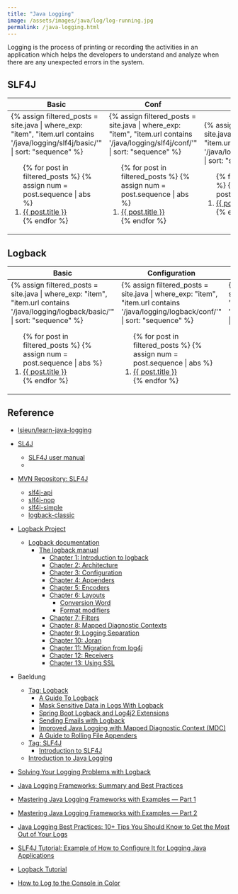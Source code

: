 ```yaml
---
title: "Java Logging"
image: /assets/images/java/log/log-running.jpg
permalink: /java-logging.html
---
```


Logging is the process of printing or recording the activities in an application
which helps the developers to understand and analyze when there are any unexpected errors in the system.

## SLF4J

<table>
    <thead>
    <tr>
        <th>Basic</th>
        <th>Conf</th>
        <th>Advanced</th>
    </tr>
    </thead>
    <tbody>
    <tr>
        <td>
{%
assign filtered_posts = site.java |
where_exp: "item", "item.url contains '/java/logging/slf4j/basic/'" |
sort: "sequence"
%}
<ol>
    {% for post in filtered_posts %}
    {% assign num = post.sequence | abs %}
    <li>
        <a href="{{ post.url }}">{{ post.title }}</a>
    </li>
    {% endfor %}
</ol>
        </td>
        <td>
{%
assign filtered_posts = site.java |
where_exp: "item", "item.url contains '/java/logging/slf4j/conf/'" |
sort: "sequence"
%}
<ol>
    {% for post in filtered_posts %}
    {% assign num = post.sequence | abs %}
    <li>
        <a href="{{ post.url }}">{{ post.title }}</a>
    </li>
    {% endfor %}
</ol>
        </td>
        <td>
{%
assign filtered_posts = site.java |
where_exp: "item", "item.url contains '/java/logging/slf4j/advanced/'" |
sort: "sequence"
%}
<ol>
    {% for post in filtered_posts %}
    {% assign num = post.sequence | abs %}
    <li>
        <a href="{{ post.url }}">{{ post.title }}</a>
    </li>
    {% endfor %}
</ol>
        </td>
    </tr>
    </tbody>
</table>


## Logback

<table>
    <thead>
    <tr>
        <th>Basic</th>
        <th>Configuration</th>
        <th>Extra</th>
    </tr>
    </thead>
    <tbody>
    <tr>
        <td>
{%
assign filtered_posts = site.java |
where_exp: "item", "item.url contains '/java/logging/logback/basic/'" |
sort: "sequence"
%}
<ol>
    {% for post in filtered_posts %}
    {% assign num = post.sequence | abs %}
    <li>
        <a href="{{ post.url }}">{{ post.title }}</a>
    </li>
    {% endfor %}
</ol>
        </td>
        <td>
{%
assign filtered_posts = site.java |
where_exp: "item", "item.url contains '/java/logging/logback/conf/'" |
sort: "sequence"
%}
<ol>
    {% for post in filtered_posts %}
    {% assign num = post.sequence | abs %}
    <li>
        <a href="{{ post.url }}">{{ post.title }}</a>
    </li>
    {% endfor %}
</ol>
        </td>
        <td>
{%
assign filtered_posts = site.java |
where_exp: "item", "item.url contains '/java/logging/logback/extra/'" |
sort: "sequence"
%}
<ol>
    {% for post in filtered_posts %}
    {% assign num = post.sequence | abs %}
    <li>
        <a href="{{ post.url }}">{{ post.title }}</a>
    </li>
    {% endfor %}
</ol>
        </td>
    </tr>
    </tbody>
</table>

## Reference

- [lsieun/learn-java-logging](https://github.com/lsieun/learn-java-logging)

- [SL4J](https://www.slf4j.org/index.html)
    - [SLF4J user manual](https://www.slf4j.org/manual.html)
    - []()

- [MVN Repository: SLF4J](https://mvnrepository.com/artifact/org.slf4j)
    - [slf4j-api](https://mvnrepository.com/artifact/org.slf4j/slf4j-api)
    - [slf4j-nop](https://mvnrepository.com/artifact/org.slf4j/slf4j-nop)
    - [slf4j-simple](https://mvnrepository.com/artifact/org.slf4j/slf4j-simple)
    - [logback-classic][mvn-repo-logback-classic-url]

- [Logback Project](https://logback.qos.ch/)
    - [Logback documentation](https://logback.qos.ch/documentation.html)
        - [The logback manual](https://logback.qos.ch/manual/index.html)
            - [Chapter 1: Introduction to logback](https://logback.qos.ch/manual/introduction.html)
            - [Chapter 2: Architecture](https://logback.qos.ch/manual/architecture.html)
            - [Chapter 3: Configuration](https://logback.qos.ch/manual/configuration.html)
            - [Chapter 4: Appenders](https://logback.qos.ch/manual/appenders.html)
            - [Chapter 5: Encoders](https://logback.qos.ch/manual/encoders.html)
            - [Chapter 6: Layouts](https://logback.qos.ch/manual/layouts.html)
                - [Conversion Word](https://logback.qos.ch/manual/layouts.html#conversionWord)
                - [Format modifiers](https://logback.qos.ch/manual/layouts.html#formatModifiers)
            - [Chapter 7: Filters](https://logback.qos.ch/manual/filters.html)
            - [Chapter 8: Mapped Diagnostic Contexts](https://logback.qos.ch/manual/mdc.html)
            - [Chapter 9: Logging Separation](https://logback.qos.ch/manual/loggingSeparation.html)
            - [Chapter 10: Joran](https://logback.qos.ch/manual/onJoran.html)
            - [Chapter 11: Migration from log4j](https://logback.qos.ch/manual/migrationFromLog4j.html)
            - [Chapter 12: Receivers](https://logback.qos.ch/manual/receivers.html)
            - [Chapter 13: Using SSL](https://logback.qos.ch/manual/usingSSL.html)

- Baeldung
    - [Tag: Logback](https://www.baeldung.com/tag/logback)
        - [A Guide To Logback](https://www.baeldung.com/logback)
        - [Mask Sensitive Data in Logs With Logback](https://www.baeldung.com/logback-mask-sensitive-data)
        - [Spring Boot Logback and Log4j2 Extensions](https://www.baeldung.com/spring-boot-logback-log4j2)
        - [Sending Emails with Logback](https://www.baeldung.com/logback-send-email)
        - [Improved Java Logging with Mapped Diagnostic Context (MDC)](https://www.baeldung.com/mdc-in-log4j-2-logback)
        - [A Guide to Rolling File Appenders](https://www.baeldung.com/java-logging-rolling-file-appenders)
    - [Tag: SLF4J](https://www.baeldung.com/tag/slf4j)
        - [Introduction to SLF4J](https://www.baeldung.com/slf4j-with-log4j2-logback)
    - [Introduction to Java Logging](https://www.baeldung.com/java-logging-intro)

- [Solving Your Logging Problems with Logback](https://stackify.com/logging-logback/)
- [Java Logging Frameworks: Summary and Best Practices](https://www.alibabacloud.com/blog/java-logging-frameworks-summary-and-best-practices_598223)

- [Mastering Java Logging Frameworks with Examples — Part 1](https://medium.com/hello-java/master-java-logging-frameworks-with-examples-part-1-6c20bfbf26c5)
- [Mastering Java Logging Frameworks with Examples — Part 2](https://medium.com/hello-java/mastering-java-logging-frameworks-with-examples-part-2-a5d6d039bafb)
- [Java Logging Best Practices: 10+ Tips You Should Know to Get the Most Out of Your Logs](https://sematext.com/blog/java-logging-best-practices/)
- [SLF4J Tutorial: Example of How to Configure It for Logging Java Applications](https://sematext.com/blog/slf4j-tutorial/)
- [Logback Tutorial](https://howtodoinjava.com/logback/logback-tutorial/)

- [How to Log to the Console in Color](https://www.baeldung.com/java-log-console-in-color)


[mvn-repo-logback-classic-url]: https://mvnrepository.com/artifact/ch.qos.logback/logback-classic

